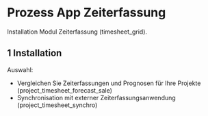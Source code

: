 # Prozess App Zeiterfassung
Installation Modul Zeiterfassung (timesheet_grid).

## 1 Installation
Auswahl:
* Vergleichen Sie Zeiterfassungen und Prognosen für Ihre Projekte (project_timesheet_forecast_sale)
* Synchronisation mit externer Zeiterfassungsanwendung (project_timesheet_synchro)
